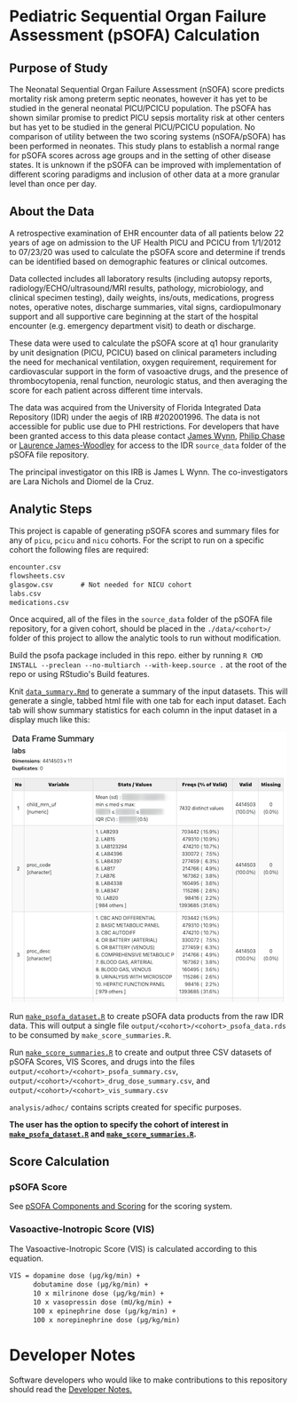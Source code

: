 # Pediatric Sequential Organ Failure Assessment (pSOFA) Calculation

## Purpose of Study
The Neonatal Sequential Organ Failure Assessment (nSOFA) score predicts mortality risk among preterm septic neonates, however it has yet to be studied in the general neonatal PICU/PCICU population. The pSOFA has shown similar promise to predict PICU sepsis mortality risk at other centers but has yet to be studied in the general PICU/PCICU population. No comparison of utility between the two scoring systems (nSOFA/pSOFA) has been performed in neonates. This study plans to establish a normal range for pSOFA scores across age groups and in the setting of other disease states. It is unknown if the pSOFA can be improved with implementation of different scoring paradigms and inclusion of other data at a more granular level than once per day.

## About the Data
A retrospective examination of EHR encounter data of all patients below 22 years of age on admission to the UF Health PICU and PCICU from 1/1/2012 to 07/23/20 was used to calculate the pSOFA score and determine if trends can be identified based on demographic features or clinical outcomes.

Data collected includes all laboratory results (including autopsy reports, radiology/ECHO/ultrasound/MRI results, pathology, microbiology, and clinical specimen testing), daily weights, ins/outs, medications, progress notes, operative notes, discharge summaries, vital signs, cardiopulmonary support and all supportive care beginning at the start of the hospital encounter (e.g. emergency department visit) to death or discharge. 

These data were used to calculate the pSOFA score at q1 hour granularity by unit designation (PICU, PCICU) based on clinical parameters including the need for mechanical ventilation, oxygen requirement, requirement for cardiovascular support in the form of vasoactive drugs, and the presence of thrombocytopenia, renal function, neurologic status, and then averaging the score for each patient across different time intervals.

The data was acquired from the University of Florida Integrated Data Repository (IDR) under the aegis of IRB #202001996. The data is not accessible for public use due to PHI restrictions. For developers that have been granted access to this data please contact [James Wynn](james.wynn@peds.ufl.edu), [Philip Chase](pbc@ufl.edu) or [Laurence James-Woodley](lawjames1@ufl.edu) for access to the IDR `source_data` folder of the pSOFA file repository.

The principal investigator on this IRB is James L Wynn. The co-investigators are Lara Nichols and Diomel de la Cruz.

## Analytic Steps
This project is capable of generating pSOFA scores and summary files for any of `picu`, `pcicu` and `nicu` cohorts. For the script to run on a specific cohort the following files are required:
```
encounter.csv
flowsheets.csv
glasgow.csv       # Not needed for NICU cohort
labs.csv
medications.csv
```
Once acquired, all of the files in the `source_data` folder of the pSOFA file repository, for a given cohort, should be placed in the `./data/<cohort>/` folder of this project to allow the analytic tools to run without modification.

Build the psofa package included in this repo. either by running `R CMD INSTALL --preclean --no-multiarch --with-keep.source .` at the root of the repo or using RStudio's Build features.

Knit [`data_summary.Rmd`](analysis/data_summary.Rmd) to generate a summary of the input datasets. This will generate a single, tabbed html file with one tab for each input dataset. Each tab will show summary statistics for each column in the input dataset in a display much like this:

![sample data frame summary](images/sample_data_frame_summary.png)

Run [`make_psofa_dataset.R`](analysis/make_psofa_dataset.R) to create pSOFA data products from the raw IDR data. This will output a single file `output/<cohort>/<cohort>_psofa_data.rds` to be consumed by `make_score_summaries.R`. 

Run [`make_score_summaries.R`](analysis/make_score_summaries.R) to create and output three CSV datasets of pSOFA Scores, VIS Scores, and drugs into the files `output/<cohort>/<cohort>_psofa_summary.csv`, `output/<cohort>/<cohort>_drug_dose_summary.csv`, and `output/<cohort>/<cohort>_vis_summary.csv`

`analysis/adhoc/` contains scripts created for specific purposes.

__The user has the option to specify the cohort of interest in [`make_psofa_dataset.R`](analysis/make_psofa_dataset.R) and [`make_score_summaries.R`](analysis/make_score_summaries.R).__

## Score Calculation

### pSOFA Score
See [pSOFA Components and Scoring](psofa_components_and_scoring.pdf) for the scoring system.

### Vasoactive-Inotropic Score (VIS)

The Vasoactive-Inotropic Score (VIS) is calculated according to this equation.

```
VIS = dopamine dose (μg/kg/min) +
      dobutamine dose (μg/kg/min) +
      10 x milrinone dose (μg/kg/min) +
      10 x vasopressin dose (mU/kg/min) +
      100 x epinephrine dose (μg/kg/min) +
      100 x norepinephrine dose (μg/kg/min)
```

# Developer Notes
Software developers who would like to make contributions to this repository should read the [Developer Notes.](developer_notes.md)

